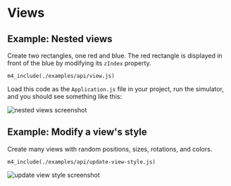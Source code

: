 # Views

## Example: Nested views

Create two rectangles, one red and blue. The red rectangle
is displayed in front of the blue by modifying its `zIndex` property.

~~~
m4_include(./examples/api/view.js)
~~~

Load this code as the `Application.js` file in your project,
run the simulator, and you should see something like this:

<img src="../api/assets/ui-view/example-nested-views.png" alt="nested views screenshot" class="screenshot">

## Example: Modify a view's style

Create many views with random positions, sizes, rotations,
and colors.

~~~
m4_include(./examples/api/update-view-style.js)
~~~

<img src="../api/assets/ui-view/example-update-view-style.png" alt="update view style screenshot" class="screenshot">
